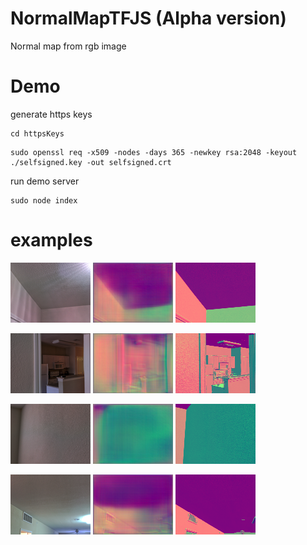 # NormalMapTFJS (Alpha version)

Normal map from rgb image

# Demo

generate https keys

```
cd httpsKeys
```

```
sudo openssl req -x509 -nodes -days 365 -newkey rsa:2048 -keyout ./selfsigned.key -out selfsigned.crt
```

run demo server

```
sudo node index
```

# examples

![Screenshot](images/0.png)
![Screenshot](images/1.png)
![Screenshot](images/2.png)

![Screenshot](images/3.png)
![Screenshot](images/4.png)
![Screenshot](images/5.png)

![Screenshot](images/6.png)
![Screenshot](images/7.png)
![Screenshot](images/8.png)

![Screenshot](images/9.png)
![Screenshot](images/10.png)
![Screenshot](images/11.png)
